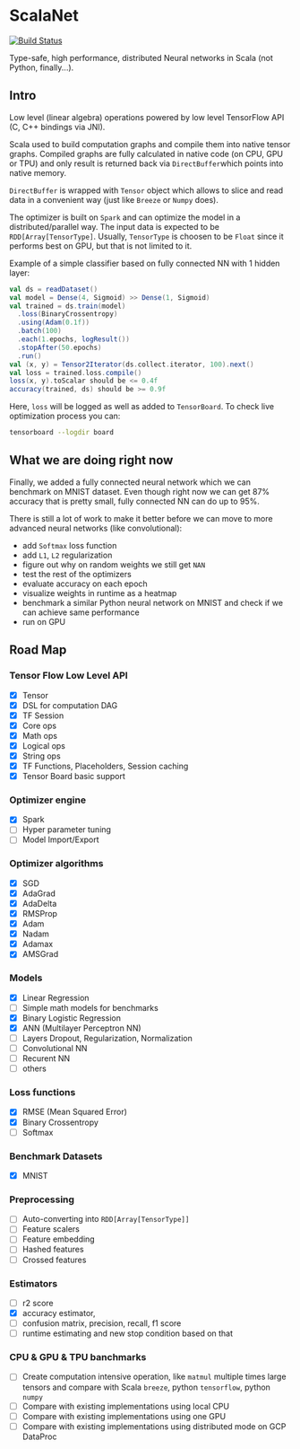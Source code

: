 # ScalaNet

[![Build Status](https://travis-ci.org/pashashiz/scanet3.svg?branch=master)](https://travis-ci.org/pashashiz/scanet3)


Type-safe, high performance, distributed Neural networks in Scala (not Python, finally...).

## Intro

Low level (linear algebra) operations powered by low level TensorFlow API (C, C++ bindings via JNI). 

Scala used to build computation graphs and compile them into native tensor graphs.
Compiled graphs are fully calculated in native code (on CPU, GPU or TPU) 
and only result is returned back via `DirectBuffer`which points into native memory. 

`DirectBuffer` is wrapped with `Tensor` object which allows 
to slice and read data in a convenient way (just like `Breeze` or `Numpy` does).

The optimizer is built on `Spark` and can optimize the model in a distributed/parallel way.
The input data is expected to be `RDD[Array[TensorType]`. 
Usually, `TensorType` is choosen to be  `Float` since it performs best on GPU, but that is not
limited to it.

Example of a simple classifier based on fully connected NN with 1 hidden layer:

``` scala
val ds = readDataset()
val model = Dense(4, Sigmoid) >> Dense(1, Sigmoid)
val trained = ds.train(model)
  .loss(BinaryCrossentropy)
  .using(Adam(0.1f))
  .batch(100)
  .each(1.epochs, logResult())
  .stopAfter(50.epochs)
  .run()
val (x, y) = Tensor2Iterator(ds.collect.iterator, 100).next()
val loss = trained.loss.compile()
loss(x, y).toScalar should be <= 0.4f
accuracy(trained, ds) should be >= 0.9f
```

Here, `loss` will be logged as well as added to `TensorBoard`. 
To check live optimization process you can:
```sh
tensorboard --logdir board
```

## What we are doing right now

Finally, we added a fully connected neural network which we can benchmark on MNIST dataset.
Even though right now we can get 87% accuracy that is pretty small, fully connected NN can do up to 95%.

There is still a lot of work to make it better before we can move to more advanced neural networks (like convolutional):
 - add `Softmax` loss function
 - add `L1`, `L2` regularization
 - figure out why on random weights we still get `NAN`
 - test the rest of the optimizers
 - evaluate accuracy on each epoch
 - visualize weights in runtime as a heatmap
 - benchmark a similar Python neural network on MNIST and check if we can achieve same performance
 - run on GPU
 
## Road Map

### Tensor Flow Low Level API
- [x] Tensor
- [x] DSL for computation DAG 
- [x] TF Session
- [x] Core ops
- [x] Math ops
- [x] Logical ops
- [x] String ops
- [x] TF Functions, Placeholders, Session caching
- [x] Tensor Board basic support

### Optimizer engine
- [x] Spark
- [ ] Hyper parameter tuning
- [ ] Model Import/Export
 
### Optimizer algorithms
- [x] SGD
- [x] AdaGrad
- [x] AdaDelta
- [x] RMSProp
- [x] Adam
- [x] Nadam
- [x] Adamax
- [x] AMSGrad

### Models
- [x] Linear Regression
- [ ] Simple math models for benchmarks
- [x] Binary Logistic Regression
- [x] ANN (Multilayer Perceptron NN)
- [ ] Layers Dropout, Regularization, Normalization
- [ ] Convolutional NN
- [ ] Recurent NN
- [ ] others

### Loss functions
- [x] RMSE (Mean Squared Error)
- [x] Binary Crossentropy
- [ ] Softmax

### Benchmark Datasets
- [x] MNIST

### Preprocessing
- [ ] Auto-converting into `RDD[Array[TensorType]]`
- [ ] Feature scalers
- [ ] Feature embedding
- [ ] Hashed features
- [ ] Crossed features

### Estimators
- [ ] r2 score
- [x] accuracy estimator, 
- [ ] confusion matrix, precision, recall, f1 score
- [ ] runtime estimating and new stop condition based on that

### CPU & GPU & TPU banchmarks
- [ ] Create computation intensive operation, like `matmul` multiple times large tensors
      and compare with Scala `breeze`, python `tensorflow`, python `numpy`
- [ ] Compare with existing implementations using local CPU
- [ ] Compare with existing implementations using one GPU
- [ ] Compare with existing implementations using distributed mode on GCP DataProc
